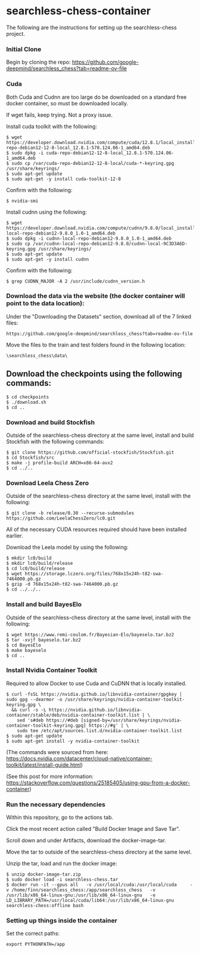 # searchless-chess-container

The following are the instructions for setting up the searchless-chess project.

### Initial Clone

Begin by cloning the repo: https://github.com/google-deepmind/searchless_chess?tab=readme-ov-file

### Cuda 

Both Cuda and Cudnn are too large do be downloaded on a standard free docker container, so must be downloaded locally.

If wget fails, keep trying. Not a proxy issue.

Install cuda toolkit with the following:
```
$ wget https://developer.download.nvidia.com/compute/cuda/12.8.1/local_installers/cuda-repo-debian12-12-8-local_12.8.1-570.124.06-1_amd64.deb
$ sudo dpkg -i cuda-repo-debian12-12-8-local_12.8.1-570.124.06-1_amd64.deb
$ sudo cp /var/cuda-repo-debian12-12-8-local/cuda-*-keyring.gpg /usr/share/keyrings/
$ sudo apt-get update
$ sudo apt-get -y install cuda-toolkit-12-8
```

Confirm with the following:

```
$ nvidia-smi
```

Install cudnn using the following:

```
$ wget https://developer.download.nvidia.com/compute/cudnn/9.8.0/local_installers/cudnn-local-repo-debian12-9.8.0_1.0-1_amd64.deb
$ sudo dpkg -i cudnn-local-repo-debian12-9.8.0_1.0-1_amd64.deb
$ sudo cp /var/cudnn-local-repo-debian12-9.8.0/cudnn-local-9C3D3A6D-keyring.gpg /usr/share/keyrings/
$ sudo apt-get update
$ sudo apt-get -y install cudnn
```

Confirm with the following:

```
$ grep CUDNN_MAJOR -A 2 /usr/include/cudnn_version.h
```

### Download the data via the website (the docker container will point to the data location):

Under the "Downloading the Datasets" section, download all of the 7 linked files:

```
https://github.com/google-deepmind/searchless_chess?tab=readme-ov-file
```

Move the files to the train and test folders found in the following location:

```
\searchless_chess\data\
```

## Download the checkpoints using the following commands:

```
$ cd checkpoints
$ ./download.sh
$ cd ..
```

### Download and build Stockfish

Outside of the searchless-chess directory at the same level, install and build Stockfish with the following commands:

```
$ git clone https://github.com/official-stockfish/Stockfish.git
$ cd Stockfish/src
$ make -j profile-build ARCH=x86-64-avx2
$ cd ../..
```

### Download Leela Chess Zero

Outside of the searchless-chess directory at the same level, install with the following:

```
$ git clone -b release/0.30 --recurse-submodules https://github.com/LeelaChessZero/lc0.git
```

All of the necessary CUDA resources required should have been installed earlier. 

Download the Leela model by using the following:

```
$ mkdir lc0/build
$ mkdir lc0/build/release
$ cd lc0/build/release
$ wget https://storage.lczero.org/files/768x15x24h-t82-swa-7464000.pb.gz
$ gzip -d 768x15x24h-t82-swa-7464000.pb.gz
$ cd ../../..
```

### Install and build BayesElo

Outside of the searchless-chess directory at the same level, install with the following:

```
$ wget https://www.remi-coulom.fr/Bayesian-Elo/bayeselo.tar.bz2
$ tar -xvjf bayeselo.tar.bz2
$ cd BayesElo
$ make bayeselo
$ cd ..
```

### Install Nvidia Container Toolkit

Required to allow Docker to use Cuda and CuDNN that is locally installed.

```
$ curl -fsSL https://nvidia.github.io/libnvidia-container/gpgkey | sudo gpg --dearmor -o /usr/share/keyrings/nvidia-container-toolkit-keyring.gpg \
  && curl -s -L https://nvidia.github.io/libnvidia-container/stable/deb/nvidia-container-toolkit.list | \
    sed 's#deb https://#deb [signed-by=/usr/share/keyrings/nvidia-container-toolkit-keyring.gpg] https://#g' | \
    sudo tee /etc/apt/sources.list.d/nvidia-container-toolkit.list
$ sudo apt-get update
$ sudo apt-get install -y nvidia-container-toolkit
```

(The commands were sourced from here: https://docs.nvidia.com/datacenter/cloud-native/container-toolkit/latest/install-guide.html)

(See this post for more information: https://stackoverflow.com/questions/25185405/using-gpu-from-a-docker-container)

### Run the necessary dependencies 

Within this repository, go to the actions tab.

Click the most recent action called "Build Docker Image and Save Tar".

Scroll down and under Artifacts, download the docker-image-tar.

Move the tar to outside of the searchless-chess directory at the same level.

Unzip the tar, load and run the docker image:

```
$ unzip docker-image-tar.zip
$ sudo docker load -i searchless-chess.tar
$ docker run -it --gpus all   -v /usr/local/cuda:/usr/local/cuda     -v /home/finn/searchless_chess:/app/searchless_chess   -v /usr/lib/x86_64-linux-gnu:/usr/lib/x86_64-linux-gnu   -e LD_LIBRARY_PATH=/usr/local/cuda/lib64:/usr/lib/x86_64-linux-gnu   searchless-chess:offline bash
```

### Setting up things inside the container

Set the correct paths:

```
export PYTHONPATH=/app
```
